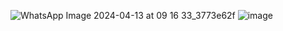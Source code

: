![WhatsApp Image 2024-04-13 at 09 16 33_3773e62f](https://github.com/AnkitPorwal04/LeetCode/assets/96345105/b901bad1-d5b1-41ac-b07c-9ec2c3e719d6)
![image](https://github.com/AnkitPorwal04/LeetCode/assets/96345105/be04f102-ce6a-4e08-a23a-1a81cc342e2a)
